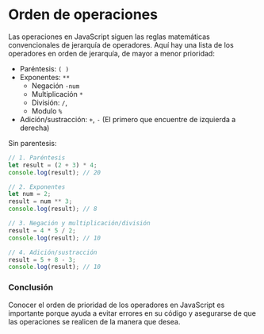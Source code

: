 # Orden de operaciones
Las operaciones en JavaScript siguen las reglas matemáticas convencionales de jerarquía de operadores. Aquí hay una lista de los operadores en orden de jerarquía, de mayor a menor prioridad:

* Paréntesis: `( )`
* Exponentes: `**`
    * Negación `-num`
    * Multiplicación `*`
    * División: `/`, 
    * Modulo  `%`
* Adición/sustracción: `+`, `-` (El primero que encuentre de izquierda a derecha)

Sin parentesis:
```javascript
// 1. Paréntesis
let result = (2 + 3) * 4;
console.log(result); // 20

// 2. Exponentes
let num = 2;
result = num ** 3;
console.log(result); // 8

// 3. Negación y multiplicación/división
result = 4 * 5 / 2;
console.log(result); // 10

// 4. Adición/sustracción
result = 5 + 8 - 3;
console.log(result); // 10
```

### Conclusión
Conocer el orden de prioridad de los operadores en JavaScript es importante porque ayuda a evitar errores en su código y asegurarse de que las operaciones se realicen de la manera que desea.